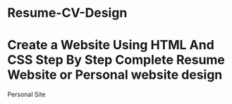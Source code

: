 # Resume-CV-Design
Create a Website Using HTML And CSS Step By Step Complete Resume Website or Personal website design
===========================================================================

Personal Site